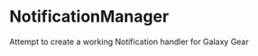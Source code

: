 NotificationManager
===================

Attempt to create a working Notification handler for Galaxy Gear
